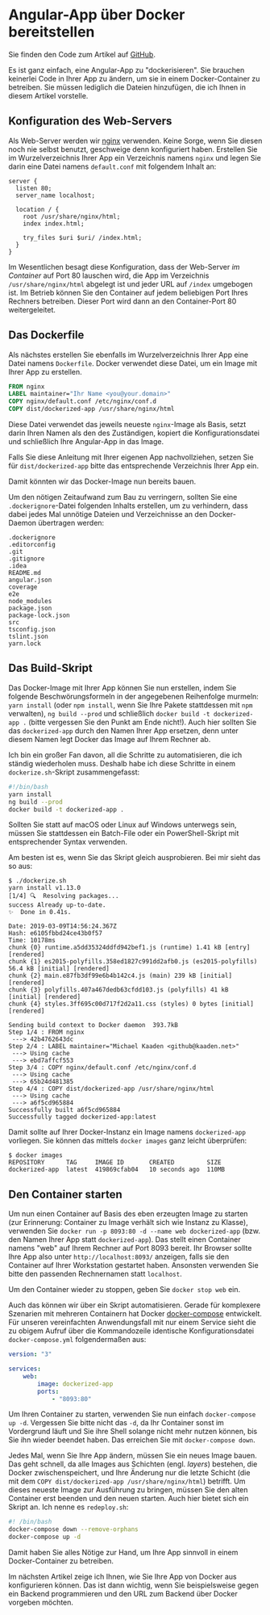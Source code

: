 # Angular-App über Docker bereitstellen

Sie finden den Code zum Artikel auf
[GitHub](https://github.com/MichaelKaaden/dockerized-app/tree/master/Part-1-Simple-Case).

Es ist ganz einfach, eine Angular-App zu "dockerisieren". Sie brauchen keinerlei
Code in Ihrer App zu ändern, um sie in einem Docker-Container zu betreiben. Sie
müssen lediglich die Dateien hinzufügen, die ich Ihnen in diesem Artikel
vorstelle.

## Konfiguration des Web-Servers

Als Web-Server werden wir [nginx](http://nginx.org/) verwenden. Keine Sorge,
wenn Sie diesen noch nie selbst benutzt, geschweige denn konfiguriert haben.
Erstellen Sie im Wurzelverzeichnis Ihrer App ein Verzeichnis namens `nginx` und
legen Sie darin eine Datei namens `default.conf` mit folgendem Inhalt an:

```nginx
server {
  listen 80;
  server_name localhost;

  location / {
    root /usr/share/nginx/html;
    index index.html;

    try_files $uri $uri/ /index.html;
  }
}
```

Im Wesentlichen besagt diese Konfiguration, dass der Web-Server _im Container_
auf Port 80 lauschen wird, die App im Verzeichnis `/usr/share/nginx/html`
abgelegt ist und jeder URL auf `/index` umgebogen ist. Im Betrieb können Sie den
Container auf jedem beliebigen Port Ihres Rechners betreiben. Dieser Port wird
dann an den Container-Port 80 weitergeleitet.

## Das Dockerfile

Als nächstes erstellen Sie ebenfalls im Wurzelverzeichnis Ihrer App eine Datei
namens `Dockerfile`. Docker verwendet diese Datei, um ein Image mit Ihrer App zu
erstellen.

```dockerfile
FROM nginx
LABEL maintainer="Ihr Name <you@your.domain>"
COPY nginx/default.conf /etc/nginx/conf.d
COPY dist/dockerized-app /usr/share/nginx/html
```

Diese Datei verwendet das jeweils neueste `nginx`-Image als Basis, setzt darin
Ihren Namen als den des Zuständigen, kopiert die Konfigurationsdatei und
schließlich Ihre Angular-App in das Image.

Falls Sie diese Anleitung mit Ihrer eigenen App nachvollziehen, setzen Sie für
`dist/dockerized-app` bitte das entsprechende Verzeichnis Ihrer App ein.

Damit könnten wir das Docker-Image nun bereits bauen.

Um den nötigen Zeitaufwand zum Bau zu verringern, sollten Sie eine
`.dockerignore`-Datei folgenden Inhalts erstellen, um zu verhindern, dass dabei
jedes Mal unnötige Dateien und Verzeichnisse an den Docker-Daemon übertragen
werden:

```
.dockerignore
.editorconfig
.git
.gitignore
.idea
README.md
angular.json
coverage
e2e
node_modules
package.json
package-lock.json
src
tsconfig.json
tslint.json
yarn.lock
```

## Das Build-Skript

Das Docker-Image mit Ihrer App können Sie nun erstellen, indem Sie folgende
Beschwörungsformeln in der angegebenen Reihenfolge murmeln: `yarn install` (oder
`npm install`, wenn Sie Ihre Pakete stattdessen mit `npm` verwalten), `ng build
--prod` und schließlich `docker build -t dockerized-app .` (bitte vergessen Sie
den Punkt am Ende nicht!). Auch hier sollten Sie das `dockerized-app` durch den
Namen Ihrer App ersetzen, denn unter diesem Namen legt Docker das Image auf
Ihrem Rechner ab.

Ich bin ein großer Fan davon, all die Schritte zu automatisieren, die ich
ständig wiederholen muss. Deshalb habe ich diese Schritte in einem
`dockerize.sh`-Skript zusammengefasst:

```bash
#!/bin/bash
yarn install
ng build --prod
docker build -t dockerized-app .
```

Sollten Sie statt auf macOS oder Linux auf Windows unterwegs sein, müssen Sie
stattdessen ein Batch-File oder ein PowerShell-Skript mit entsprechender Syntax
verwenden.

Am besten ist es, wenn Sie das Skript gleich ausprobieren. Bei mir sieht das so
aus:

```console
$ ./dockerize.sh
yarn install v1.13.0
[1/4] 🔍  Resolving packages...
success Already up-to-date.
✨  Done in 0.41s.

Date: 2019-03-09T14:56:24.367Z
Hash: e6105fbbd24ce43b0f57
Time: 10178ms
chunk {0} runtime.a5dd35324ddfd942bef1.js (runtime) 1.41 kB [entry] [rendered]
chunk {1} es2015-polyfills.358ed1827c991dd2afb0.js (es2015-polyfills) 56.4 kB [initial] [rendered]
chunk {2} main.e87fb3df99e6b4b142c4.js (main) 239 kB [initial] [rendered]
chunk {3} polyfills.407a467dedb63cfdd103.js (polyfills) 41 kB [initial] [rendered]
chunk {4} styles.3ff695c00d717f2d2a11.css (styles) 0 bytes [initial] [rendered]

Sending build context to Docker daemon  393.7kB
Step 1/4 : FROM nginx
 ---> 42b4762643dc
Step 2/4 : LABEL maintainer="Michael Kaaden <github@kaaden.net>"
 ---> Using cache
 ---> ebd7affcf553
Step 3/4 : COPY nginx/default.conf /etc/nginx/conf.d
 ---> Using cache
 ---> 65b24d481385
Step 4/4 : COPY dist/dockerized-app /usr/share/nginx/html
 ---> Using cache
 ---> a6f5cd965884
Successfully built a6f5cd965884
Successfully tagged dockerized-app:latest
```

Damit sollte auf Ihrer Docker-Instanz ein Image namens `dockerized-app`
vorliegen. Sie können das mittels `docker images` ganz leicht überprüfen:

```console
$ docker images
REPOSITORY      TAG     IMAGE ID       CREATED         SIZE
dockerized-app  latest  419869cfab04   10 seconds ago  110MB
```

## Den Container starten

Um nun einen Container auf Basis des eben erzeugten Image zu starten (zur
Erinnerung: Container zu Image verhält sich wie Instanz zu Klasse), verwenden
Sie `docker run -p 8093:80 -d --name web dockerized-app` (bzw. den Namen Ihrer
App statt `dockerized-app`). Das stellt einen Container namens "web" auf Ihrem
Rechner auf Port 8093 bereit. Ihr Browser sollte Ihre App also unter
`http://localhost:8093/` anzeigen, falls sie den Container auf Ihrer Workstation
gestartet haben. Ansonsten verwenden Sie bitte den passenden Rechnernamen statt
`localhost`.

Um den Container wieder zu stoppen, geben Sie `docker stop web` ein.

Auch das können wir über ein Skript automatisieren. Gerade für komplexere
Szenarien mit mehreren Containern hat Docker
[docker-compose](https://docs.docker.com/compose/) entwickelt. Für unseren
vereinfachten Anwendungsfall mit nur einem Service sieht die zu obigem Aufruf
über die Kommandozeile identische Konfigurationsdatei `docker-compose.yml`
folgendermaßen aus:

```yaml
version: "3"

services:
    web:
        image: dockerized-app
        ports:
            - "8093:80"
```

Um Ihren Container zu starten, verwenden Sie nun einfach `docker-compose up -d`.
Vergessen Sie bitte nicht das `-d`, da Ihr Container sonst im Vordergrund läuft
und Sie ihre Shell solange nicht mehr nutzen können, bis Sie ihn wieder beendet
haben. Das erreichen Sie mit `docker-compose down`.

Jedes Mal, wenn Sie Ihre App ändern, müssen Sie ein neues Image bauen. Das geht
schnell, da alle Images aus Schichten (engl. _layers_) bestehen, die Docker
zwischenspeichert, und Ihre Änderung nur die letzte Schicht (die mit dem
`COPY dist/dockerized-app /usr/share/nginx/html`) betrifft. Um dieses neueste
Image zur Ausführung zu bringen, müssen Sie den alten Container erst beenden und
den neuen starten. Auch hier bietet sich ein Skript an. Ich nenne es
`redeploy.sh`:

```bash
#! /bin/bash
docker-compose down --remove-orphans
docker-compose up -d
```

Damit haben Sie alles Nötige zur Hand, um Ihre App sinnvoll in einem
Docker-Container zu betreiben.

Im nächsten Artikel zeige ich Ihnen, wie Sie Ihre App von Docker aus
konfigurieren können. Das ist dann wichtig, wenn Sie beispielsweise gegen ein
Backend programmieren und den URL zum Backend über Docker vorgeben möchten.
